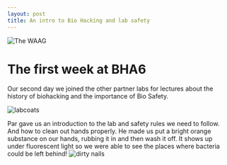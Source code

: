 ```yaml
---
layout: post
title: An intro to Bio Hacking and lab safety
---
```



![The WAAG](https://github.com/dcandyce/dcandyce.github.io/blob/master/images/WAAG.JPG)

# The first week at BHA6

Our second day we joined the other partner labs for lectures about the history of biohacking and the importance of Bio Safety.


![labcoats](https://github.com/dcandyce/dcandyce.github.io/blob/master/images/lab%20work/labcoats.JPG)

Par gave us an introduction to the lab and safety rules we need to follow.
And how to clean out hands properly. He made us put a bright orange substance on our hands, rubbing it in and then wash it off.
It shows up under fluorescent light so we were able to see the places where bacteria could be left behind!
![dirty nails](https://github.com/dcandyce/dcandyce.github.io/blob/master/images/bio%20safety/cleaninghands.jpg)
